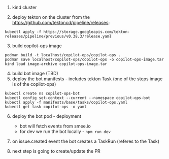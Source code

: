 1. kind cluster

2. deploy tekton on the cluster from the https://github.com/tektoncd/pipeline/releases:
```
kubectl apply -f https://storage.googleapis.com/tekton-releases/pipeline/previous/v0.38.3/release.yaml
```

3. build copilot-ops image

```
podman build -t localhost/copilot-ops/copilot-ops .
podman save localhost/copilot-ops/copilot-ops -o copilot-ops-image.tar
kind load image-archive copilot-ops-image.tar
```


4. build bot image (TBD)
5. deploy the bot manifests - includes tekton Task (one of the steps image is of the copilot-ops)

```
kubectl create ns copilot-ops-bot
kubectl config set-context --current --namespace copilot-ops-bot
kubectl apply -f manifests/base/tasks/copilot-ops.yaml
kubectl get task copilot-ops -o yaml
```

6. deploy the bot pod - deployment
    - bot will fetch events from smee.io
    - for dev we run the bot locally - `npm run dev`

6. on issue.created event the bot creates a TaskRun (referes to the Task)


7. next step is going to create/update the PR
